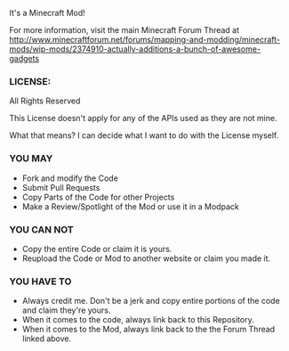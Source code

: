 It's a Minecraft Mod!

For more information, visit the main Minecraft Forum Thread at http://www.minecraftforum.net/forums/mapping-and-modding/minecraft-mods/wip-mods/2374910-actually-additions-a-bunch-of-awesome-gadgets



### LICENSE:
All Rights Reserved
 
This License doesn't apply for any of the APIs used as they are not mine.

What that means? I can decide what I want to do with the License myself.


### YOU MAY
- Fork and modify the Code
- Submit Pull Requests
- Copy Parts of the Code for other Projects
- Make a Review/Spotlight of the Mod or use it in a Modpack


### YOU CAN NOT
- Copy the entire Code or claim it is yours.
- Reupload the Code or Mod to another website or claim you made it.


### YOU HAVE TO
- Always credit me. Don't be a jerk and copy entire portions of the code and claim they're yours.
- When it comes to the code, always link back to this Repository.
- When it comes to the Mod, always link back to the the Forum Thread linked above.

